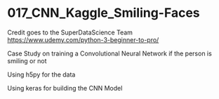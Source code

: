 # 017_CNN_Kaggle_Smiling-Faces

Credit goes to the SuperDataScience Team https://www.udemy.com/python-3-beginner-to-pro/

Case Study on training a Convolutional Neural Network if the person is smiling or not

Using h5py for the data

Using keras for building the CNN Model

